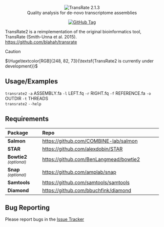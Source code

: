 <p align="center">
<picture><img src="https://i.imgur.com/ksFvFqp.png"
     alt="TransRate 2.1.3"/><br></picture>
Quality analysis for de-novo transcriptome assemblies</p>
<p align="center"><a href="#"><img alt="GitHub Tag" src="https://img.shields.io/github/v/tag/ericbretz/transrate2?style=flat-square"></a></p>

TransRate2 is a reimplementation of the original bioinformatics tool, TransRate (Smith-Unna et al. 2015).<br>
https://github.com/blahah/transrate

> [!CAUTION]
> $\Huge\textcolor[RGB]{248, 82, 73}{\textsf{TransRate2 is currently under development}}$

## Usage/Examples

<code>transrate2</code> <code>-a</code> ASSEMBLY.fa <code>-l</code> LEFT.fq <code>-r</code> RIGHT.fq <code>-f</code> REFERENCE.fa <code>-o</code> OUTDIR <code>-t</code> THREADS <br>
<code>transrate2</code> <code>--help</code>

## Requirements
| Package | Repo <img width=400px></img>|
| :--- | :--- |
| **Salmon** | https://github.com/COMBINE-lab/salmon |
| **STAR** | https://github.com/alexdobin/STAR |
| **Bowtie2** _<sub>(optional)</sub>_ | https://github.com/BenLangmead/bowtie2 |
| **Snap** _<sub>(optional)</sub>_ | https://github.com/amplab/snap |
| **Samtools** | https://github.com/samtools/samtools |
| **Diamond** | https://github.com/bbuchfink/diamond |

## Bug Reporting
Please report bugs in the <a href="https://github.com/ericbretz/transrate2/issues">Issue Tracker</a>
